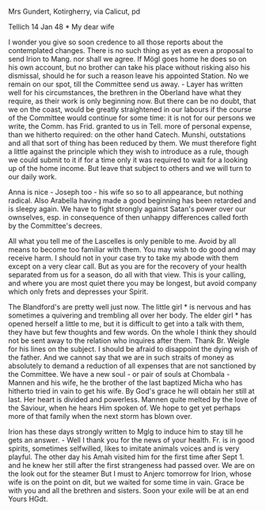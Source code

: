 Mrs Gundert, Kotirgherry, via Calicut, pd

 Tellich 14 Jan 48
 <Friday>*
My dear wife

I wonder you give so soon credence to all those reports about the contemplated changes. There is no such thing as yet as even a proposal to send Irion to Mang. nor shall we agree. If Mögl goes home he does so on his own account, but no brother can take his place without risking also his dismissal, should he for such a reason leave his appointed Station. No we remain on our spot, till the Committee send us away. - Layer has written well for his circumstances, the brethren in the Oberland have what they require, as their work is only beginning now. But there can be no doubt, that we on the coast, would be greatly straightened in our labours if the course of the Committee would continue for some time: it is not for our persons we write, the Comm. has Frid. granted to us in Tell. more of personal expense, than we hitherto required: on the other hand Catech. Munshi, outstations and all that sort of thing has been reduced by them. We must therefore fight a little against the principle which they wish to introduce as a rule, though we could submit to it if for a time only it was required to wait for a looking up of the home income. But leave that subject to others and we will turn to our daily work.

Anna is nice - Joseph too - his wife so so to all appearance, but nothing radical. Also Arabella having made a good beginning has been retarded and is sleepy again. We have to fight strongly against Satan's power over our ownselves, esp. in consequence of then unhappy differences called forth by the Committee's decrees.

All what you tell me of the Lascelles is only penible to me. Avoid by all means to become too familiar with them. You may wish to do good and may receive harm. I should not in your case try to take my abode with them except on a very clear call. But as you are for the recovery of your health separated from us for a season, do all with that view. This is your calling, and where you are most quiet there you may be longest, but avoid company which only frets and depresses your Spirit.

The Blandford's are pretty well just now. The little girl <Anna>* is nervous and has sometimes a quivering and trembling all over her body. The elder girl <Elisabeth>* has opened herself a little to me, but it is difficult to get into a talk with them, they have but few thoughts and few words. On the whole I think they should not be sent away to the relation who inquires after them. Thank Br. Weigle for his lines on the subject. I should be afraid to disappoint the dying wish of the father. And we cannot say that we are in such straits of money as absolutely to demand a reduction of all expenses that are not sanctioned by the Committee. 
We have a new soul - or pair of souls at Chombala - Mannen and his wife, he the brother of the last baptized Micha who has hitherto tried in vain to get his wife. By God's grace he will obtain her still at last. Her heart is divided and powerless. Mannen quite melted by the love of the Saviour, when he hears Him spoken of. We hope to get yet perhaps more of that family when the next storm has blown over.

Irion has these days strongly written to Mglg to induce him to stay till he gets an answer. - Well I thank you for the news of your health. Fr. is in good spirits, sometimes selfwilled, likes to imitate animals voices and is very playful. The other day his Amah visited him for the first time after Sept 1. and he knew her still after the first strangeness had passed over. We are on the look out for the steamer But I must to Anjerc tomorrow for Irion, whose wife is on the point on dit, but we waited for some time in vain. Grace be with you and all the brethren and sisters. Soon your exile will be at an end
 Yours HGdt.

